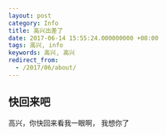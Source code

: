 ```yaml
---
layout: post
category: Info
title: 高兴出差了
date: 2017-06-14 15:55:24.000000000 +08:00
tags: 高兴, info
keywords: 高兴, 高兴
redirect_from:
  - /2017/06/about/
---
```


## 快回来吧
高兴，你快回来看我一眼啊， 我想你了

